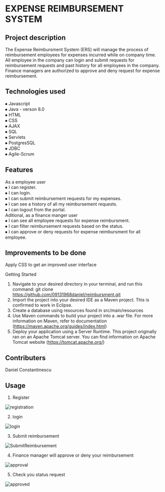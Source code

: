
# EXPENSE REIMBURSEMENT SYSTEM  

## Project description

The Expense Reimbursment System (ERS) will manage the process of reimbursement employees for expenses
incurred while on company time. All employee in the company can login and submit requests for reimbursement
requests and past history for all employees in the company. Finance managers are authorized to approve and
deny request for expense reimbursement.


## Technologies used

⦁	Javascript  
⦁	Java -  verson 8.0  
⦁	HTML  
⦁	CSS  
⦁	AJAX  
⦁	SQL  
⦁	Servlets  
⦁	PostgresSQL  
⦁	JDBC  
⦁	Agile-Scrum  
 

## Features  

As a employee user  
⦁	I can register.  
⦁	I can login.  
⦁	I can submit reimbursement requests for my expenses.  
⦁	I can see a history of   all my reimbursement requests.  
⦁	I can logout from the portal.  
Aditional, as a  finance manger user  
⦁	I can see all employee requests for expense reimbursment.  
⦁	I can filter reimbursement requests based on the status.  
⦁	I can approve or deny requests for expense reimbursment for all employee.  




## Improvements to be done

Apply CSS to get an improved user interface

Getting Started  

1.	Navigate to your desired directory in your terminal, and run this command: git clone https://github.com/09131968daniel/reimbursment.git
2.	Import the project into your desired IDE as a Maven project. This is confirmed to work in Eclipse.
3.	Create a database using resources found in src/main/resources
4.	Use Maven commands to build your project into a .war file. For more information on Maven, refer to documentation (https://maven.apache.org/guides/index.html)
5.	Deploy your application using a Server Runtime. This project originally ran on an Apache Tomcat server. You can find information on Apache Tomcat website
	(https://tomcat.apache.org/)  
	


## Contributers  
Daniel Constantinescu  



## Usage  

1. Register  

![registration](https://user-images.githubusercontent.com/45954198/100654848-6a43ec00-3318-11eb-8be0-d2e40bf24d8e.png)

2. login  

![login](https://user-images.githubusercontent.com/45954198/100655115-d45c9100-3318-11eb-87e5-42077baed407.png)

3. Submit reimbursement  

![SubmitReimbursement](https://user-images.githubusercontent.com/45954198/100655190-f229f600-3318-11eb-80e1-96584b612ed9.png)  

4. Finance manager will approve or deny your reimbursement  

![approval](https://user-images.githubusercontent.com/45954198/100655252-0837b680-3319-11eb-8010-6c61a159decb.png)

5. Check you status request  

![approved](https://user-images.githubusercontent.com/45954198/100655488-5b116e00-3319-11eb-9978-e70eafd1a16f.png)  


 






